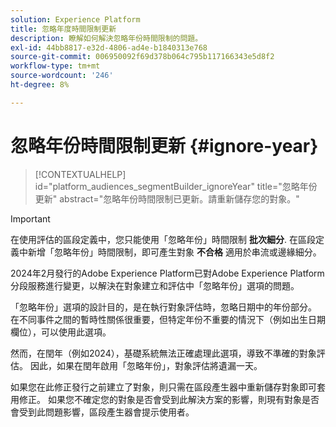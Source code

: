```yaml
---
solution: Experience Platform
title: 忽略年度時間限制更新
description: 瞭解如何解決忽略年份時間限制的問題。
exl-id: 44bb8817-e32d-4806-ad4e-b1840313e768
source-git-commit: 006950092f69d378b064c795b117166343e5d8f2
workflow-type: tm+mt
source-wordcount: '246'
ht-degree: 8%

---
```


# 忽略年份時間限制更新 {#ignore-year}

>[!CONTEXTUALHELP]
>id="platform_audiences_segmentBuilder_ignoreYear"
>title="忽略年份更新"
>abstract="忽略年份時間限制已更新。請重新儲存您的對象。"

>[!IMPORTANT]
>
>在使用評估的區段定義中，您只能使用「忽略年份」時間限制 **批次細分**. 在區段定義中新增「忽略年份」時間限制，即可產生對象 **不合格** 適用於串流或邊緣細分。

2024年2月發行的Adobe Experience Platform已對Adobe Experience Platform分段服務進行變更，以解決在對象建立和評估中「忽略年份」選項的問題。

「忽略年份」選項的設計目的，是在執行對象評估時，忽略日期中的年份部分。 在不同事件之間的暫時性關係很重要，但特定年份不重要的情況下（例如出生日期欄位），可以使用此選項。

然而，在閏年（例如2024），基礎系統無法正確處理此選項，導致不準確的對象評估。 因此，如果在閏年啟用「忽略年份」，對象評估將遺漏一天。

如果您在此修正發行之前建立了對象，則只需在區段產生器中重新儲存對象即可套用修正。 如果您不確定您的對象是否會受到此解決方案的影響，則現有對象是否會受到此問題影響，區段產生器會提示使用者。
